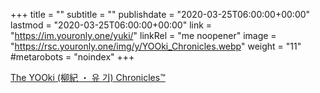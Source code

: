 +++
title = ""
subtitle = ""
publishdate = "2020-03-25T06:00:00+00:00"
lastmod = "2020-03-25T06:00:00+00:00"
link = "https://im.youronly.one/yuki/"
linkRel = "me noopener"
image = "https://rsc.youronly.one/img/y/YOOki_Chronicles.webp"
weight = "11"
#metarobots = "noindex"
+++

[The YOOki (柳紀 ・ 유 기) Chronicles™](https://im.youronly.one/yuki/ "The YOOki (柳紀 ・ 유 기) Chronicles™")
